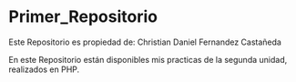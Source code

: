 # Primer_Repositorio
Este Repositorio es propiedad de: Christian Daniel Fernandez Castañeda

En este Repositorio están disponibles mis practicas de la segunda unidad, realizados en PHP.
